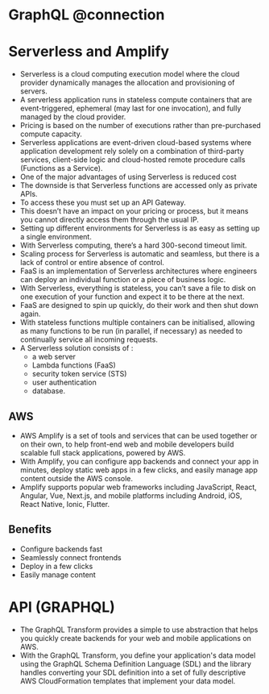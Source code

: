 # GraphQL @connection

# Serverless and Amplify

* Serverless is a cloud computing execution model where the cloud provider dynamically manages the allocation and provisioning of servers.
* A serverless application runs in stateless compute containers that are event-triggered, ephemeral (may last for one invocation), and fully managed by the cloud provider.
* Pricing is based on the number of executions rather than pre-purchased compute capacity.
* Serverless applications are event-driven cloud-based systems where application development rely solely on a combination of third-party services, client-side logic and cloud-hosted remote procedure calls (Functions as a Service).
* One of the major advantages of using Serverless is reduced cost
* The downside is that Serverless functions are accessed only as private APIs.
* To access these you must set up an API Gateway.
* This doesn’t have an impact on your pricing or process, but it means you cannot directly access them through the usual IP.
* Setting up different environments for Serverless is as easy as setting up a single environment.
* With Serverless computing, there’s a hard 300-second timeout limit.
* Scaling process for Serverless is automatic and seamless, but there is a lack of control or entire absence of control.
* FaaS is an implementation of Serverless architectures where engineers can deploy an individual function or a piece of business logic.
* With Serverless, everything is stateless, you can’t save a file to disk on one execution of your function and expect it to be there at the next.
* FaaS are designed to spin up quickly, do their work and then shut down again.
* With stateless functions multiple containers can be initialised, allowing as many functions to be run (in parallel, if necessary) as needed to continually service all incoming requests.
* A Serverless solution consists of :
  * a web server
  * Lambda functions (FaaS)
  * security token service (STS)
  * user authentication
  * database.

## AWS

* AWS Amplify is a set of tools and services that can be used together or on their own, to help front-end web and mobile developers build scalable full stack applications, powered by AWS. 
* With Amplify, you can configure app backends and connect your app in minutes, deploy static web apps in a few clicks, and easily manage app content outside the AWS console.
* Amplify supports popular web frameworks including JavaScript, React, Angular, Vue, Next.js, and mobile platforms including Android, iOS, React Native, Ionic, Flutter. 

## Benefits

* Configure backends fast
* Seamlessly connect frontends
* Deploy in a few clicks
* Easily manage content

# API (GRAPHQL)

* The GraphQL Transform provides a simple to use abstraction that helps you quickly create backends for your web and mobile applications on AWS.
* With the GraphQL Transform, you define your application's data model using the GraphQL Schema Definition Language (SDL) and the library handles converting your SDL definition into a set of fully descriptive AWS CloudFormation templates that implement your data model.

